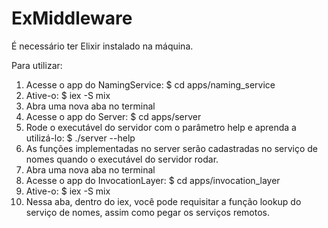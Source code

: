 # ExMiddleware

É necessário ter Elixir instalado na máquina.

Para utilizar:

1. Acesse o app do NamingService: $ cd apps/naming_service
2. Ative-o: $ iex -S mix
3. Abra uma nova aba no terminal
4. Acesse o app do Server: $ cd apps/server
5. Rode o executável do servidor com o parâmetro help e aprenda a utilizá-lo: $ ./server --help
6. As funções implementadas no server serão cadastradas no serviço de nomes quando o executável do servidor rodar.
7. Abra uma nova aba no terminal
8. Acesse o app do InvocationLayer: $ cd apps/invocation_layer
9. Ative-o: $ iex -S mix
10. Nessa aba, dentro do iex, você pode requisitar a função lookup do serviço de nomes, assim como pegar os serviços remotos.

